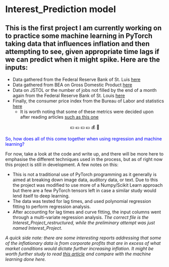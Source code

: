 # Interest_Prediction model
## This is the first project I am currently working on to practice some machine learning in PyTorch taking data that influences inflation and then attempting to see, given appropriate time lags if we can predict when it might spike. Here are the inputs:
* Data gathered from the Federal Reserve Bank of St. Luis [here](https://fred.stlouisfed.org/series/M1SL/)
* Data gathered from BEA on Gross Domestic Product [here](https://apps.bea.gov/iTable/?reqid=19&step=2&isuri=1&categories=survey#eyJhcHBpZCI6MTksInN0ZXBzIjpbMSwyLDNdLCJkYXRhIjpbWyJjYXRlZ29yaWVzIiwiU3VydmV5Il0sWyJOSVBBX1RhYmxlX0xpc3QiLCIzIl1dfQ==/)
* Data on JSTOL or the number of jobs not filled by the end of a month again from the Federal Reserve Bank of St. Louis [here](https://fred.stlouisfed.org/series/JTSJOL)
* Finally, the consumer price index from the Bureau of Labor and statistics [here](https://data.bls.gov/timeseries/CUUR0000SA0)
  * It is worth noting that some of these metrics were decided upon after reading articles [such as this one](https://hbr.org/2022/12/what-causes-inflation)

<p align="center">💵 💶 💴 💷 💰 💸 </p>
<font color="blue"> So, how does all of this come together when using regression and machine learning?</font>

For now, take a look at the code and write up, and there will be more here to emphasise the different techniques used in the process, but as of right now this project is still in development. A few notes on this:
* This is not a traditional use of PyTorch programming as it generally is aimed at breaking down image data, auditory data, or text. Due to this the project was modified to use more of a Numpy/Scikit Learn approach but there are a few PyTorch tensors left in case a similar study would lend itself to deep learning.
* The data was tested for lag times, and used polynomial regression fitting to perform regression analysis.
* After accounting for lag times and curve fitting, the input columns went through a multi-variate regression analysis. 
*The correct file is the Interest_Project_restructured, while the preliminary attempt was just named Interest_Project.*

*A quick side note: there are some interesting reports addressing that some of the inflationary data is from corporate profits that are in excess of what market conditions would dictate further increasing inflation. It might be worth further study to read [this article](/https://www.ineteconomics.org/perspectives/blog/profit-inflation-is-real) and compare with the machine learning done here.* 
